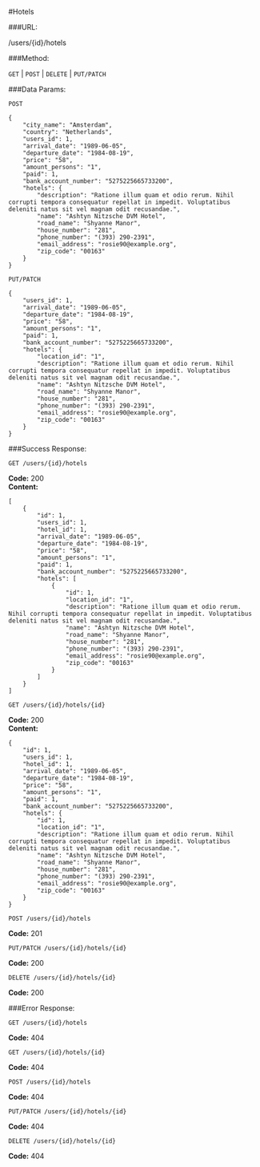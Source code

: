 #Hotels

###URL:

  /users/{id}/hotels

###Method:

  `GET` | `POST` | `DELETE` | `PUT/PATCH`

###Data Params:

`POST`

    {
        "city_name": "Amsterdam",
        "country": "Netherlands",
        "users_id": 1,
        "arrival_date": "1989-06-05",
        "departure_date": "1984-08-19",
        "price": "58",
        "amount_persons": "1",
        "paid": 1,
        "bank_account_number": "5275225665733200",
        "hotels": {
            "description": "Ratione illum quam et odio rerum. Nihil corrupti tempora consequatur repellat in impedit. Voluptatibus deleniti natus sit vel magnam odit recusandae.",
            "name": "Ashtyn Nitzsche DVM Hotel",
            "road_name": "Shyanne Manor",
            "house_number": "281",
            "phone_number": "(393) 290-2391",
            "email_address": "rosie90@example.org",
            "zip_code": "00163"
        }
    }

`PUT/PATCH`

    {
        "users_id": 1,
        "arrival_date": "1989-06-05",
        "departure_date": "1984-08-19",
        "price": "58",
        "amount_persons": "1",
        "paid": 1,
        "bank_account_number": "5275225665733200",
        "hotels": {
            "location_id": "1",
            "description": "Ratione illum quam et odio rerum. Nihil corrupti tempora consequatur repellat in impedit. Voluptatibus deleniti natus sit vel magnam odit recusandae.",
            "name": "Ashtyn Nitzsche DVM Hotel",
            "road_name": "Shyanne Manor",
            "house_number": "281",
            "phone_number": "(393) 290-2391",
            "email_address": "rosie90@example.org",
            "zip_code": "00163"
        }
    }

###Success Response:
  
`GET /users/{id}/hotels`

**Code:** 200<br>
**Content:**


```
[
    {
        "id": 1,
        "users_id": 1,
        "hotel_id": 1,
        "arrival_date": "1989-06-05",
        "departure_date": "1984-08-19",
        "price": "58",
        "amount_persons": "1",
        "paid": 1,
        "bank_account_number": "5275225665733200",
        "hotels": [
            {
                "id": 1,
                "location_id": "1",
                "description": "Ratione illum quam et odio rerum. Nihil corrupti tempora consequatur repellat in impedit. Voluptatibus deleniti natus sit vel magnam odit recusandae.",
                "name": "Ashtyn Nitzsche DVM Hotel",
                "road_name": "Shyanne Manor",
                "house_number": "281",
                "phone_number": "(393) 290-2391",
                "email_address": "rosie90@example.org",
                "zip_code": "00163"
            }
        ]
    }
]
```

`GET /users/{id}/hotels/{id}`

**Code:** 200<br>
**Content:**


```
{
    "id": 1,
    "users_id": 1,
    "hotel_id": 1,
    "arrival_date": "1989-06-05",
    "departure_date": "1984-08-19",
    "price": "58",
    "amount_persons": "1",
    "paid": 1,
    "bank_account_number": "5275225665733200",
    "hotels": {
        "id": 1,
        "location_id": "1",
        "description": "Ratione illum quam et odio rerum. Nihil corrupti tempora consequatur repellat in impedit. Voluptatibus deleniti natus sit vel magnam odit recusandae.",
        "name": "Ashtyn Nitzsche DVM Hotel",
        "road_name": "Shyanne Manor",
        "house_number": "281",
        "phone_number": "(393) 290-2391",
        "email_address": "rosie90@example.org",
        "zip_code": "00163"
    }
}
```

`POST /users/{id}/hotels`

**Code:** 201

`PUT/PATCH /users/{id}/hotels/{id}`

**Code:** 200

`DELETE /users/{id}/hotels/{id}`

**Code:** 200
 
###Error Response:

`GET /users/{id}/hotels`

**Code:** 404

`GET /users/{id}/hotels/{id}`

**Code:** 404

`POST /users/{id}/hotels`

**Code:** 404

`PUT/PATCH /users/{id}/hotels/{id}`

**Code:** 404

`DELETE /users/{id}/hotels/{id}`

**Code:** 404
